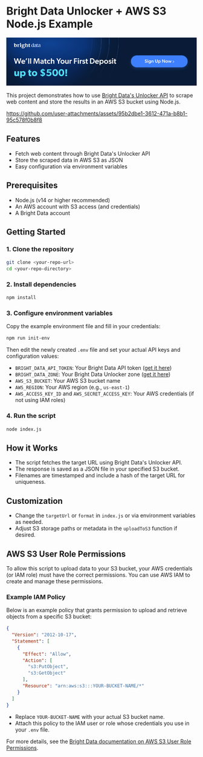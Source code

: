 # Bright Data Unlocker + AWS S3 Node.js Example

[![Bright Data Promo](https://github.com/luminati-io/LinkedIn-Scraper/raw/main/Proxies%20and%20scrapers%20GitHub%20bonus%20banner.png)](https://brightdata.com/)


This project demonstrates how to use [Bright Data's Unlocker API](https://brightdata.com/products/web-unlocker) to scrape web content and store the results in an AWS S3 bucket using Node.js.

https://github.com/user-attachments/assets/95b2dbe1-3612-471a-b8b1-95c578f0b8f8

## Features
- Fetch web content through Bright Data's Unlocker API
- Store the scraped data in AWS S3 as JSON
- Easy configuration via environment variables

## Prerequisites
- Node.js (v14 or higher recommended)
- An AWS account with S3 access (and credentials)
- A Bright Data account

## Getting Started

### 1. Clone the repository
```sh
git clone <your-repo-url>
cd <your-repo-directory>
```

### 2. Install dependencies
```sh
npm install
```

### 3. Configure environment variables
Copy the example environment file and fill in your credentials:
```sh
npm run init-env
```
Then edit the newly created `.env` file and set your actual API keys and configuration values:

- `BRIGHT_DATA_API_TOKEN`: Your Bright Data API token ([get it here](https://brightdata.com/cp/setting/users))
- `BRIGHT_DATA_ZONE`: Your Bright Data Unlocker zone ([get it here](https://brightdata.com/cp/zones))
- `AWS_S3_BUCKET`: Your AWS S3 bucket name
- `AWS_REGION`: Your AWS region (e.g., `us-east-1`)
- `AWS_ACCESS_KEY_ID` and `AWS_SECRET_ACCESS_KEY`: Your AWS credentials (if not using IAM roles)

### 4. Run the script
```sh
node index.js
```

## How it Works
- The script fetches the target URL using Bright Data's Unlocker API.
- The response is saved as a JSON file in your specified S3 bucket.
- Filenames are timestamped and include a hash of the target URL for uniqueness.

## Customization
- Change the `targetUrl` or `format` in `index.js` or via environment variables as needed.
- Adjust S3 storage paths or metadata in the `uploadToS3` function if desired.

## AWS S3 User Role Permissions

To allow this script to upload data to your S3 bucket, your AWS credentials (or IAM role) must have the correct permissions. You can use AWS IAM to create and manage these permissions.

### Example IAM Policy

Below is an example policy that grants permission to upload and retrieve objects from a specific S3 bucket:

```json
{
  "Version": "2012-10-17",
  "Statement": [
    {
      "Effect": "Allow",
      "Action": [
        "s3:PutObject",
        "s3:GetObject"
      ],
      "Resource": "arn:aws:s3:::YOUR-BUCKET-NAME/*"
    }
  ]
}
```

- Replace `YOUR-BUCKET-NAME` with your actual S3 bucket name.
- Attach this policy to the IAM user or role whose credentials you use in your `.env` file.

For more details, see the [Bright Data documentation on AWS S3 User Role Permissions](https://docs.brightdata.com/datasets/scrapers/custom-scrapers/delivery-options#aws-s3-user-role-permissions).
